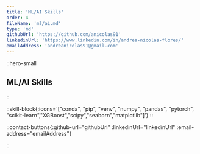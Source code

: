 ```yaml
---
title: 'ML/AI Skills'
order: 4
fileName: 'ml/ai.md'
type: 'md'
githubUrl: 'https://github.com/anicolas91'
linkedinUrl: 'https://www.linkedin.com/in/andrea-nicolas-flores/'
emailAddress: 'andreanicolas91@gmail.com'
---
```


::hero-small

## ML/AI Skills

::

::skill-block{:icons='["conda", "pip", "venv", "numpy", "pandas", "pytorch", "scikit-learn","XGBoost","scipy","seaborn","matplotlib"]'}
::

::contact-buttons{:github-url="githubUrl" :linkedinUrl="linkedinUrl" :email-address="emailAddress"}

::
